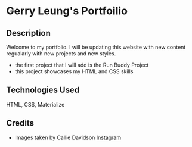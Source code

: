 # Gerry Leung's Portfoilio

## Description
Welcome to my portfolio. I will be updating this website with new content regualarly with new projects and new styles.

  - the first project that I will add is the Run Buddy Project
  - this project showcases my HTML and CSS skills


## Technologies Used
HTML, CSS, Materialize

## Credits
 - Images taken by Callie Davidson [Instagram](https://www.instagram.com/calliedavidsonphoto/?hl=en)
